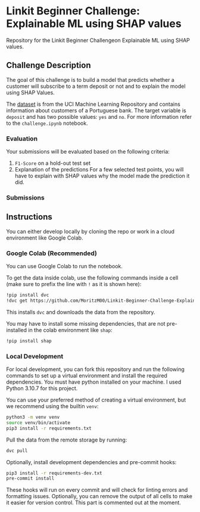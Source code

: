 # Linkit Beginner Challenge: Explainable ML using SHAP values

Repository for the Linkit Beginner Challengeon Explainable ML using SHAP values.

## Challenge Description

The goal of this challenge is to build a model that predicts whether a customer will subscribe to a term deposit or not and to explain the model using SHAP Values.

The [dataset](https://archive.ics.uci.edu/ml/datasets/bank+marketing) is from the UCI Machine Learning Repository and contains information about customers of a Portuguese bank. The target variable is `deposit` and has two possible values: `yes` and `no`. For more information refer to the `challenge.ipynb` notebook.

### Evaluation

Your submissions will be evaluated based on the following criteria:

1. `F1-Score` on a hold-out test set
2. Explanation of the predictions
  For a few selected test points, you will have to explain with SHAP values why the model made the prediction it did.

### Submissions

## Instructions

You can either develop locally by cloning the repo or work in a cloud environment like Google Colab.

### Google Colab (Recommended)

You can use Google Colab to run the notebook.

To get the data inside colab, use the following commands inside a cell (make sure to prefix the line with `!` as it is shown here):

```bash
!pip install dvc
!dvc get https://github.com/MoritzM00/Linkit-Beginner-Challenge-Explainable-ML data/bank.csv -o data/bank.csv
```

This installs `dvc` and downloads the data from the repository.

You may have to install some missing dependencies, that are not pre-installed in the colab environment like `shap`:

```bash
!pip install shap
```

### Local Development

For local development, you can fork this repository and run the following commands to set up a virtual environment and install the required dependencies. You must have python installed on your machine. I used Python 3.10.7 for this project.

You can use your preferred method of creating a virtual environment, but we recommend using the builtin `venv`:

```bash
python3 -m venv venv
source venv/bin/activate
pip3 install -r requirements.txt
```

Pull the data from the remote storage by running:

```bash
dvc pull
```

Optionally, install development dependencies and pre-commit hooks:

```bash
pip3 install -r requirements-dev.txt
pre-commit install
```

These hooks will run on every commit and will check for linting errors and formatting issues. Optionally, you can remove the output of all cells to make it easier for version control. This part is commented out at the moment.
